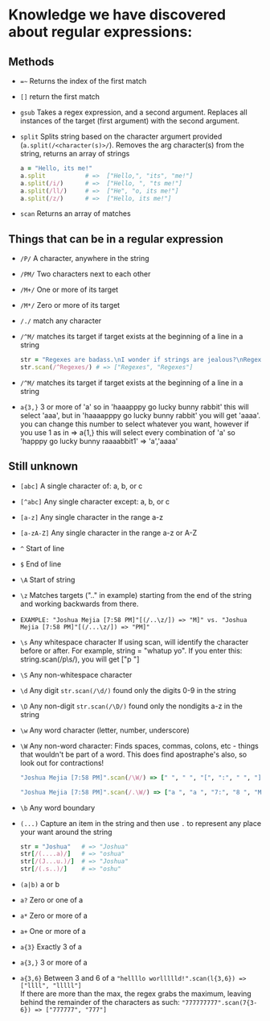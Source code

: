 # Knowledge we have discovered about regular expressions:

## Methods
* `=~`
  Returns the index of the first match
* `[]` return the first match
* `gsub` Takes a regex expression, and a second argument. Replaces all instances of the target (first argument) with the second argument.
* `split`
  Splits string based on the character argumert provided (`a.split(/<character(s)>/`).
  Removes the arg character(s) from the string, returns an array of strings

  ```ruby
  a = "Hello, its me!"
  a.split           # =>  ["Hello,", "its", "me!"]
  a.split(/i/)      # =>  ["Hello, ", "ts me!"]
  a.split(/ll/)     # =>  ["He", "o, its me!"]
  a.split(/z/)      # =>  ["Hello, its me!"]
  ```

* `scan`
  Returns an array of matches

## Things that can be in a regular expression
* `/P/` A character, anywhere in the string
* `/PM/` Two characters next to each other
* `/M+/` One or more of its target
* `/M*/` Zero or more of its target
* `/./` match any character
* `/^M/` matches its target if target exists at the beginning of a line in a string

  ```ruby
  str = "Regexes are badass.\nI wonder if strings are jealous?\nRegexes are king."
  str.scan(/^Regexes/) # => ["Regexes", "Regexes"]
  ```
* `/^M/` matches its target if target exists at the beginning of a line in a string
* `a{3,}`	3 or more of 'a' so in 'haaapppy go lucky bunny rabbit' this will select 'aaa', but in 'haaaapppy go lucky bunny rabbit' you will get 'aaaa'. you can change this number to select whatever you want, however if you use 1 as in => a{1,} this will select every combination of 'a' so 'happpy go lucky bunny raaaabbit1' => 'a','aaaa' 

## Still unknown
* `[abc]`	A single character of: a, b, or c
* `[^abc]`	Any single character except: a, b, or c
* `[a-z]`	Any single character in the range a-z
* `[a-zA-Z]`	Any single character in the range a-z or A-Z
* `^`	Start of line
* `$`	End of line
* `\A`	Start of string
* `\z`	Matches targets (".." in example) starting from the end of the string and working backwards from there.
*     EXAMPLE: "Joshua Mejia [7:58 PM]"[(/..\z/]) => "M]" vs. "Joshua Mejia [7:58 PM]"[(/...\z/]) => "PM]"
* `\s`	Any whitespace character If using scan, will identify the character before or after.  For example, string = "whatup yo". If you enter this: string.scan(/p\s/), you will get ["p "]
* `\S`	Any non-whitespace character
* `\d`	Any digit ```str.scan(/\d/)``` found only the digits 0-9 in the string
* `\D`	Any non-digit ```str.scan(/\D/)``` found only the nondigits a-z in the string
* `\w`	Any word character (letter, number, underscore)
* `\W`	Any non-word character: Finds spaces, commas, colons, etc - things that wouldn't be part of a word. This does find apostraphe's also, so look out for contractions!

  ```ruby
  "Joshua Mejia [7:58 PM]".scan(/\W/) => [" ", " ", "[", ":", " ", "]"]
  ```

  ```ruby
  "Joshua Mejia [7:58 PM]".scan(/.\W/) => ["a ", "a ", "7:", "8 ", "M]"]
  ```
* `\b`	Any word boundary
* `(...)`	Capture an item in the string and then use `.` to represent any place your want around the string

  ```ruby
  str = "Joshua"   # => "Joshua"
  str[/(....a)/]   # => "oshua"
  str[/(J...u.)/]  # => "Joshua"
  str[/(.s..)/]    # => "oshu"
  ```
* `(a|b)`	a or b
* `a?`	Zero or one of a
* `a*`	Zero or more of a
* `a+`	One or more of a
* `a{3}`	Exactly 3 of a
* `a{3,}`	3 or more of a
* `a{3,6}`	Between 3 and 6 of a  ``"hellllo worllllld!".scan(l{3,6}) => ["llll", "lllll"]``  
                  If there are more than the max, the regex grabs the maximum, leaving behind the remainder of the characters as such:                   `"777777777".scan(7{3-6}) => ["777777", "777"]`

